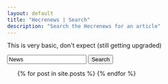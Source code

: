 ```yaml
---
layout: default
title: "Hecrenews | Search"
description: "Search the Hecrenews for an article"
---
```


This is very basic, don't expect (still getting upgraded)

<form onSubmit="return search()">
  <input type="text" id="search-query" value="News" />
  <input type="submit" value="Search" />
</form>

<div class="search-results">
  <div class="post-list-container container">
    <ul class="post-list">
      {% for post in site.posts %}
      <li class="post-list-item hidden" thumb="{{ post.thumb }}" tags="
      {%for tag in post.tags%}{{ tag }} {% endfor %}">
        <div class="post-list-info">
          <a class="post-list-link" href="{{ post.url | relative_url }}">{{ post.title | escape }}</a>
          <span class="post-list-date">{{ post.date | date: "%B %-d, %Y" }}</span>
          <div class="post-tag-container">
            {% for tag in post.tags %}
            <p class="post-tag">{{ tag }}</p>
            {% endfor %}
          </div>
        </div>
        <div class="post-list-tool-tip close">
          <div class="post-list-tool-tip-img"></div>
          <!-- Later figure out how to make this load dynamically -->
          <div class="post-list-tool-tip-txt">{{ post.excerpt }}</div>
        </div>
      </li>
      {% endfor %}
    </ul>
  </div>
</div>

<script type="text/javascript">

  postTags = [];
  for (var i = 0; i < $('.post-list-item').length; i++) {
    var tags = $($('.post-list-item')[i]).attr('tags').split(" ");
    var realTags = []
    for (var j = 0; j < tags.length; j++) {
      if (tags[j] === "\n" || tags[j] === "") {
      } else {
        realTags.push(tags[j]);
      }
    }
    postTags.push(realTags);
  }
  console.log(postTags);

  function search() {
    if (!$("input#search-query").val())
      return false;
    $('.post-list-item').addClass('hidden');
    var query = $("input#search-query").val();//.toLowerCase();
    query = query[0].toUpperCase() + query.slice(1);

    for (var i = 0; i < $('.post-list-item').length; i++) {
      if (postTags[i].includes(query)) {
        $($('.post-list-item')[i]).removeClass('hidden');
      }
    }

    return false;
  }
</script>

<style>
  .hidden {
    display: none;
  }
</style>

